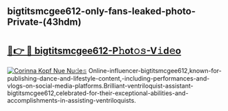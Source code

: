 ## bigtitsmcgee612-only-fans​-leaked-photo​-Private-(43hdm)


# <h2><a href="https://mediaupload.pro?title=bigtitsmcgee612&ref=git">🔗👉 🔴 bigtitsmcgee612-P𝚑ot𝚘𝚜-V𝚒d𝚎o</a></h2>

[![Corinna Kopf Nue Nu𝚍e𝚜](https://i.imgur.com/0qMVB7G.gif)](https://mediaupload.pro?title=bigtitsmcgee612&ref=git)
Online-influencer-bigtitsmcgee612,known-for-publishing-dance-and-lifestyle-content,-including-performances-and-vlogs-on-social-media-platforms.Brilliant-ventriloquist-assistant-bigtitsmcgee612,celebrated-for-their-exceptional-abilities-and-accomplishments-in-assisting-ventriloquists.  